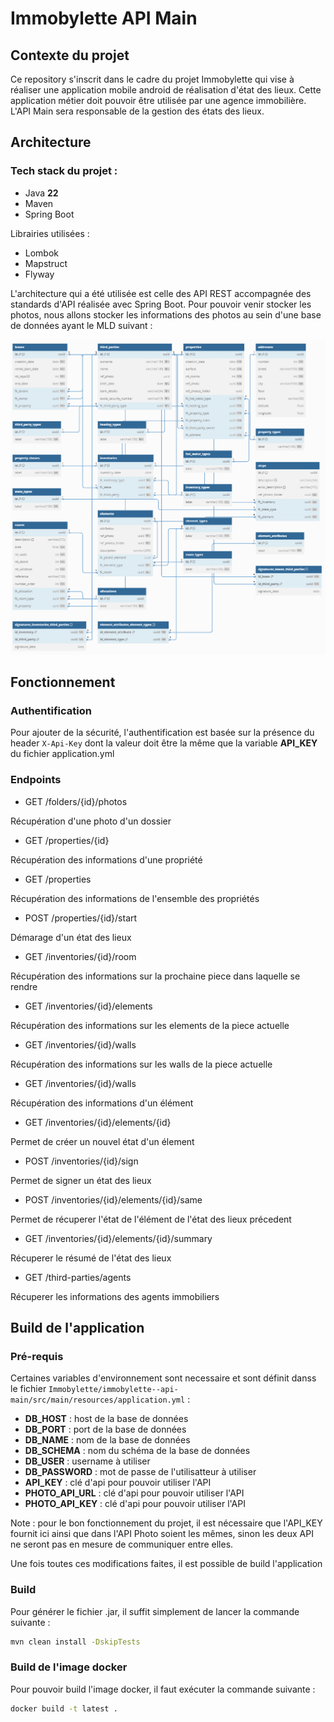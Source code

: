 # Immobylette API Main

## Contexte du projet

Ce repository s'inscrit dans le cadre du projet Immobylette qui vise à réaliser une application mobile android de réalisation d'état des lieux. Cette application métier doit pouvoir être utilisée par une agence immobilière. L'API Main sera responsable de la gestion des états des lieux.

## Architecture

### Tech stack du projet :

- Java **22**
- Maven
- Spring Boot

Librairies utilisées :

- Lombok
- Mapstruct
- Flyway

L'architecture qui a été utilisée est celle des API REST accompagnée des standards d'API réalisée avec Spring Boot. Pour pouvoir venir stocker les photos, nous allons stocker les informations des photos au sein d'une base de données ayant le MLD suivant : 

![MLD API Main](image.png)

## Fonctionnement

### Authentification

Pour ajouter de la sécurité, l'authentification est basée sur la présence du header `X-Api-Key` dont la valeur doit être la même que la variable **API_KEY** du fichier application.yml

### Endpoints

- GET /folders/{id}/photos

Récupération d'une photo d'un dossier

- GET /properties/{id}

Récupération des informations d'une propriété 

- GET /properties

Récupération des informations de l'ensemble des propriétés

- POST /properties/{id}/start

Démarage d'un état des lieux

- GET /inventories/{id}/room

Récupération des informations sur la prochaine piece dans laquelle se rendre

- GET /inventories/{id}/elements

Récupération des informations sur les elements de la piece actuelle 

- GET /inventories/{id}/walls

Récupération des informations sur les walls de la piece actuelle 

- GET /inventories/{id}/walls

Récupération des informations d'un élément

- GET /inventories/{id}/elements/{id}

Permet de créer un nouvel état d'un élement 

- POST /inventories/{id}/sign

Permet de signer un état des lieux

- POST /inventories/{id}/elements/{id}/same

Permet de récuperer l'état de l'élément de l'état des lieux précedent

- GET /inventories/{id}/elements/{id}/summary

Récuperer le résumé de l'état des lieux

- GET /third-parties/agents

Récuperer les informations des agents immobiliers

## Build de l'application

### Pré-requis

Certaines variables d'environnement sont necessaire et sont définit danss le fichier `Immobylette/immobylette--api-main/src/main/resources/application.yml` :

- **DB_HOST** : host de la base de données
- **DB_PORT** : port de la base de données
- **DB_NAME** : nom de la base de données
- **DB_SCHEMA** : nom du schéma de la base de données
- **DB_USER** : username à utiliser
- **DB_PASSWORD** : mot de passe de l'utilisatteur à utiliser
- **API_KEY** : clé d'api pour pouvoir utiliser l'API
- **PHOTO_API_URL** : clé d'api pour pouvoir utiliser l'API
- **PHOTO_API_KEY** : clé d'api pour pouvoir utiliser l'API

Note : pour le bon fonctionnement du projet, il est nécessaire que l'API_KEY fournit ici ainsi que dans l'API Photo soient les mêmes, sinon les deux API ne seront pas en mesure de communiquer entre elles.

Une fois toutes ces modifications faites, il est possible de build l'application

### Build

Pour générer le fichier .jar, il suffit simplement de lancer la commande suivante :

```bash
mvn clean install -DskipTests
```

### Build de l'image docker

Pour pouvoir build l'image docker, il faut exécuter la commande suivante : 

```bash
docker build -t latest .
```
